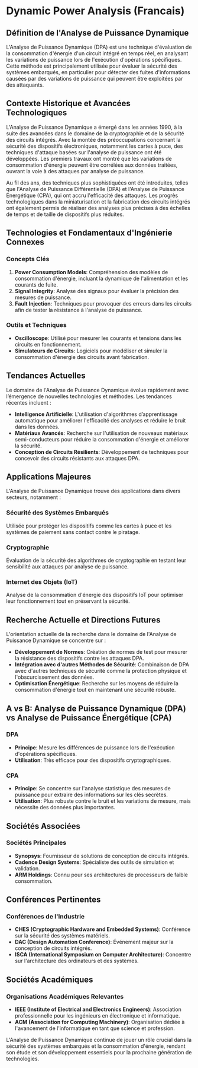 # Dynamic Power Analysis (Francais)

## Définition de l'Analyse de Puissance Dynamique

L'Analyse de Puissance Dynamique (DPA) est une technique d'évaluation de la consommation d'énergie d'un circuit intégré en temps réel, en analysant les variations de puissance lors de l'exécution d'opérations spécifiques. Cette méthode est principalement utilisée pour évaluer la sécurité des systèmes embarqués, en particulier pour détecter des fuites d'informations causées par des variations de puissance qui peuvent être exploitées par des attaquants.

## Contexte Historique et Avancées Technologiques

L'Analyse de Puissance Dynamique a émergé dans les années 1990, à la suite des avancées dans le domaine de la cryptographie et de la sécurité des circuits intégrés. Avec la montée des préoccupations concernant la sécurité des dispositifs électroniques, notamment les cartes à puce, des techniques d'attaque basées sur l'analyse de puissance ont été développées. Les premiers travaux ont montré que les variations de consommation d'énergie peuvent être corrélées aux données traitées, ouvrant la voie à des attaques par analyse de puissance.

Au fil des ans, des techniques plus sophistiquées ont été introduites, telles que l'Analyse de Puissance Différentielle (DPA) et l'Analyse de Puissance Énergétique (CPA), qui ont accru l'efficacité des attaques. Les progrès technologiques dans la miniaturisation et la fabrication des circuits intégrés ont également permis de réaliser des analyses plus précises à des échelles de temps et de taille de dispositifs plus réduites.

## Technologies et Fondamentaux d'Ingénierie Connexes

### Concepts Clés

1. **Power Consumption Models**: Compréhension des modèles de consommation d'énergie, incluant la dynamique de l'alimentation et les courants de fuite.
2. **Signal Integrity**: Analyse des signaux pour évaluer la précision des mesures de puissance.
3. **Fault Injection**: Techniques pour provoquer des erreurs dans les circuits afin de tester la résistance à l'analyse de puissance.

### Outils et Techniques

- **Oscilloscope**: Utilisé pour mesurer les courants et tensions dans les circuits en fonctionnement.
- **Simulateurs de Circuits**: Logiciels pour modéliser et simuler la consommation d'énergie des circuits avant fabrication.

## Tendances Actuelles

Le domaine de l'Analyse de Puissance Dynamique évolue rapidement avec l’émergence de nouvelles technologies et méthodes. Les tendances récentes incluent :

- **Intelligence Artificielle**: L'utilisation d'algorithmes d’apprentissage automatique pour améliorer l'efficacité des analyses et réduire le bruit dans les données.
- **Matériaux Avancés**: Recherche sur l'utilisation de nouveaux matériaux semi-conducteurs pour réduire la consommation d'énergie et améliorer la sécurité.
- **Conception de Circuits Résilients**: Développement de techniques pour concevoir des circuits résistants aux attaques DPA.

## Applications Majeures

L'Analyse de Puissance Dynamique trouve des applications dans divers secteurs, notamment :

### Sécurité des Systèmes Embarqués

Utilisée pour protéger les dispositifs comme les cartes à puce et les systèmes de paiement sans contact contre le piratage.

### Cryptographie

Évaluation de la sécurité des algorithmes de cryptographie en testant leur sensibilité aux attaques par analyse de puissance.

### Internet des Objets (IoT)

Analyse de la consommation d'énergie des dispositifs IoT pour optimiser leur fonctionnement tout en préservant la sécurité.

## Recherche Actuelle et Directions Futures

L'orientation actuelle de la recherche dans le domaine de l'Analyse de Puissance Dynamique se concentre sur :

- **Développement de Normes**: Création de normes de test pour mesurer la résistance des dispositifs contre les attaques DPA.
- **Intégration avec d'autres Méthodes de Sécurité**: Combinaison de DPA avec d'autres techniques de sécurité comme la protection physique et l'obscurcissement des données.
- **Optimisation Énergétique**: Recherche sur les moyens de réduire la consommation d'énergie tout en maintenant une sécurité robuste.

## A vs B: Analyse de Puissance Dynamique (DPA) vs Analyse de Puissance Énergétique (CPA)

### DPA

- **Principe**: Mesure les différences de puissance lors de l'exécution d'opérations spécifiques.
- **Utilisation**: Très efficace pour des dispositifs cryptographiques.

### CPA

- **Principe**: Se concentre sur l'analyse statistique des mesures de puissance pour extraire des informations sur les clés secrètes.
- **Utilisation**: Plus robuste contre le bruit et les variations de mesure, mais nécessite des données plus importantes.

## Sociétés Associées

### Sociétés Principales

- **Synopsys**: Fournisseur de solutions de conception de circuits intégrés.
- **Cadence Design Systems**: Spécialiste des outils de simulation et validation.
- **ARM Holdings**: Connu pour ses architectures de processeurs de faible consommation.

## Conférences Pertinentes

### Conférences de l'Industrie

- **CHES (Cryptographic Hardware and Embedded Systems)**: Conférence sur la sécurité des systèmes matériels.
- **DAC (Design Automation Conference)**: Événement majeur sur la conception de circuits intégrés.
- **ISCA (International Symposium on Computer Architecture)**: Concentre sur l'architecture des ordinateurs et des systèmes.

## Sociétés Académiques

### Organisations Académiques Relevantes

- **IEEE (Institute of Electrical and Electronics Engineers)**: Association professionnelle pour les ingénieurs en électronique et informatique.
- **ACM (Association for Computing Machinery)**: Organisation dédiée à l'avancement de l'informatique en tant que science et profession.

L'Analyse de Puissance Dynamique continue de jouer un rôle crucial dans la sécurité des systèmes embarqués et la consommation d'énergie, rendant son étude et son développement essentiels pour la prochaine génération de technologies.